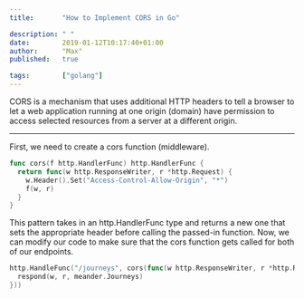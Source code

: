 ```yaml
---
title:       "How to Implement CORS in Go"

description: " "
date:        2019-01-12T10:17:40+01:00
author:      "Max"
published:   true

tags:        ["golang"]
---
```


CORS is a mechanism that uses additional HTTP headers to tell a browser to let a web application running at one origin (domain) have permission to access selected resources from a server at a different origin.

---

First, we need to create a cors function (middleware).

```go
func cors(f http.HandlerFunc) http.HandlerFunc {
  return func(w http.ResponseWriter, r *http.Request) {
    w.Header().Set("Access-Control-Allow-Origin", "*")
    f(w, r)
  }
}
```

This pattern takes in an http.HandlerFunc type and returns a new one that sets the appropriate header before calling the passed-in function. Now, we can modify our code to make sure that the cors function gets called for both of our endpoints.

```go
http.HandleFunc("/journeys", cors(func(w http.ResponseWriter, r *http.Request) {
  respond(w, r, meander.Journeys)
}))
```

